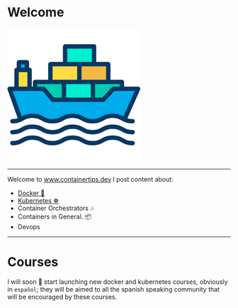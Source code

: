 # Welcome

<!-- ![Logo](assets/images/tips.png) -->
<img src="/assets/images/vessel.png" class="center" alt="About me" style="width:300px;">

---

Welcome to www.containertips.dev I post content about:

- [Docker :whale:](/docker/)
- [Kubernetes :wheel_of_dharma:](/kubernetes/)
- Container Orchestrators :notes:
- Containers in General. :package:
- Devops

---

# Courses

I will soon :tada: start launching new docker and kubernetes courses, obviously in `español`; they will be aimed to all the spanish speaking community that will be encouraged by these courses.
